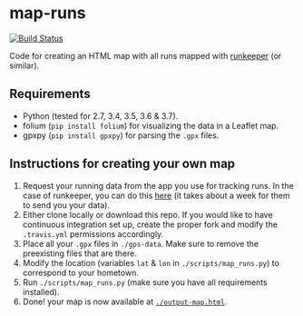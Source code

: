 # map-runs

[![Build Status](https://travis-ci.org/BenjaSanchez/map-runs.svg?branch=master)](https://travis-ci.org/BenjaSanchez/map-runs)

Code for creating an HTML map with all runs mapped with [runkeeper](http://runkeeper.com) (or similar).

## Requirements

* Python (tested for 2.7, 3.4, 3.5, 3.6 & 3.7).
* folium (`pip install folium`) for visualizing the data in a Leaflet map.
* gpxpy (`pip install gpxpy`) for parsing the `.gpx` files.

## Instructions for creating your own map

1. Request your running data from the app you use for tracking runs. In the case of runkeeper, you can do this [here](https://runkeeper.com/exportData) (it takes about a week for them to send you your data).
2. Either clone locally or download this repo. If you would like to have continuous integration set up, create the proper fork and modify the `.travis.yml` permissions accordingly.
3. Place all your `.gpx` files in `./gps-data`. Make sure to remove the preexisting files that are there.
4. Modify the location (variables `lat` & `lon` in `./scripts/map_runs.py`) to correspond to your hometown.
5. Run `./scripts/map_runs.py` (make sure you have all requirements installed).
6. Done! your map is now available at [`./output-map.html`](https://benjasanchez.github.io/map-runs/output-map.html).
